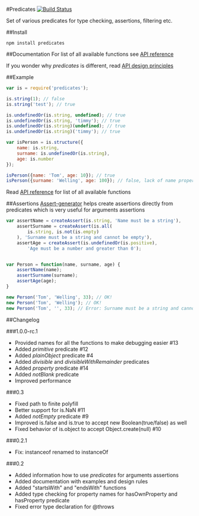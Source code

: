 #Predicates
[![Build Status](https://travis-ci.org/wookieb/predicates.svg)](https://travis-ci.org/wookieb/predicates)

Set of various predicates for type checking, assertions, filtering etc.

##Install
```
npm install predicates
```

##Documentation
For list of all available functions see [API reference](docs/api.md)

If you wonder why _predicates_ is different, read [API design principles](docs/design.md)

##Example

```js
var is = require('predicates');

is.string(1); // false
is.string('test'); // true

is.undefinedOr(is.string, undefined); // true
is.undefinedOr(is.string, 'timmy'); // true
is.undefinedOr(is.string)(undefined); // true
is.undefinedOr(is.string)('timmy'); // true

var isPerson = is.structure({
	name: is.string,
	surname: is.undefinedOr(is.string),
	age: is.number
});

isPerson({name: 'Tom', age: 10}); // true
isPerson({surname: 'Welling', age: 100}); // false, lack of name property
```
Read [API reference](docs/api.md) for list of all available functions

##Assertions
[Assert-generator](https://github.com/wookieb/assert-generator) helps create assertions directly from predicates which is very useful for arguments assertions

```js
var assertName = createAssert(is.string, 'Name must be a string'),
    assertSurname = createAssert(is.all(
        is.string, is.not(is.empty)
    ), 'Surname must be a string and cannot be empty'),
    assertAge = createAssert(is.undefinedOr(is.positive),
        'Age must be a number and greater than 0');


var Person = function(name, surname, age) {
    assertName(name);
    assertSurname(surname);
    assertAge(age);
}

new Person('Tom', 'Welling', 33); // OK!
new Person('Tom', 'Welling'); // OK!
new Person('Tom', '', 33); // Error: Surname must be a string and cannot be emptye
```

##Changelog

###1.0.0-rc.1
* Provided names for all the functions to make debugging easier #13
* Added _primitive_ predicate #12
* Added _plainObject_ predicate #4
* Added _divisible_ and _divisibleWithRemainder_ predicates
* Added _property_ predicate #14
* Added _notBlank_ predicate
* Improved performance

###0.3
* Fixed path to finite polyfill
* Better support for is.NaN #11
* Added _notEmpty_ predicate #9
* Improved is.false and is.true to accept new Boolean(true/false) as well
* Fixed behavior of is.object to accept Object.create(null) #10

###0.2.1
* Fix: instanceof renamed to instanceOf

###0.2
* Added information how to use _predicates_ for arguments assertions
* Added documentation with examples and design rules
* Added "startsWith" and "endsWith" functions
* Added type checking for property names for hasOwnProperty and hasProperty predicate
* Fixed error type declaration for @throws
